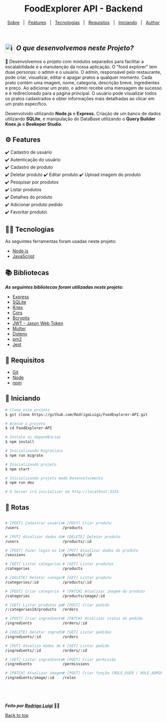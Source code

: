 # <h1 id="top" align="center">Food**Explorer** API - Backend</h1>

<p align="center">
  <a href="#sobre">Sobre</a> &#xa0; | &#xa0;
  <a href="#gear-features">Features</a> &#xa0; | &#xa0;
  <a href="#-tecnologias">Tecnologias</a> &#xa0; | &#xa0;
  <a href="#-requisitos">Requisitos</a> &#xa0; | &#xa0;
  <a href="#checkered_flag-iniciando">Iniciando</a> &#xa0; | &#xa0;
  <a href="https://github.com/RodrigoLuigi" target="_blank">Author</a>
</p>

<br>

## <img id="sobre" src="https://imgur.com/VhTBbHg.png" alt="imagem de um notebook" align="center" width="30px"> _**O que desenvolvemos neste Projeto?**_

📌 Desenvolvemos o projeto com módulos separados para facilitar a escalabilidade e a manutenção da nossa aplicação.
O "food explorer" tem duas personas: o admin e o usuário. O admin, responsável pelo restaurante, pode criar,
visualizar, editar e apagar pratos a qualquer momento. Cada prato contém uma imagem, nome, categoria, descrição breve, ingredientes e preço. Ao adicionar um prato, o admin recebe uma mensagem de sucesso e é redirecionado para a página principal. O usuário pode visualizar todos os pratos cadastrados e obter informações mais detalhadas ao clicar em um prato específico.

Desenvolvido utilizando **Node.js** e **Express.** Criação de um banco de dados utilizando **SQLite**, e manipulação do DataBase utilizando o **Query Builder Knex.js** e **Beekeper Studio**.

## :gear: Features

:heavy_check_mark: Cadastro de usuário\
:heavy_check_mark: Autenticação do usuário\
:heavy_check_mark: Cadastro de produto\
:heavy_check_mark: Deletar produto
:heavy_check_mark: Editar produto
:heavy_check_mark: Upload imagem do produto\
:heavy_check_mark: Pesquisar por produtos\
:heavy_check_mark: Listar produtos\
:heavy_check_mark: Detalhes do produto\
:heavy_check_mark: Adicionar produto pedido\
:heavy_check_mark: Favoritar produto\

## 👨‍💻 Tecnologias

As seguintes ferramentas foram usadas neste projeto:

- [Node.js](https://nodejs.org/en/)
- [JavaScript](https://www.w3schools.com/js/default.asp)

## :books: Bibliotecas

_**As seguintes bibliotecas foram utilizadas neste projeto:**_

- [Express](https://expressjs.com/pt-br/)
- [SQLite](https://www.sqlite.org/docs.html)
- [Knex](https://knexjs.org/)
- [Cors](https://developer.mozilla.org/pt-BR/docs/Web/HTTP/CORS)
- [Bcryptjs](https://www.npmjs.com/package/bcrypt)
- [JWT - Jason Web Token](https://jwt.io/introduction)
- [Multer](https://www.npmjs.com/package/multer)
- [Dotenv](https://www.npmjs.com/package/dotenv)
- [pm2](https://pm2.keymetrics.io/docs/usage/quick-start/)
- [Jest](https://jestjs.io/pt-BR/)

## 📝 Requisitos

- [Git](https://git-scm.com)
- [Node](https://nodejs.org/en/)
- [npm](https://www.npmjs.com/)

## :checkered_flag: Iniciando

```bash
# Clone este projeto
$ git clone https://github.com/RodrigoLuigi/FoodExplorer-API.git

# Acesse o projeto
$ cd FoodExplorer-API

# Instale as dependências
$ npm install

# Inicializando Migrations
$ npm run migrate

# Inicializando projeto
$ npm start

# Inicializando projeto modo Desenvolvimento
$ npm run dev

# O Server irá inicializar em http://localhost:3333
```

## 🔗 Rotas

<div style="display: flex">

```bash
# [POST] Cadastrar usuário
/users

# [PUT] Atualizar dados do usuário
/users

# [POST] Fazer login ou Iniciar sessão
/sessions

# [GET] Listar categorias de produto
/categories

# [DELETE] Deletar categoria
/categories/:id

# [POST] Criar categoria
/categories

# [GET] Listar produtos pela categoria
/:categoriesId/products

# [POST] Criar ingrediente
/ingredients

# [DELETE] Deletar ingrediente
/ingredients/:id

# [PUT] Atualiza dados do ingrediente
/ingredients/:id

# [GET] Listar ingredientes
/ingredients

# [PATCH] Atualizar imagem do ingrediente
/ingredients/image/:id



```

```bash
# [POST] Criar produto
/products

# [DELETE] Deletar produto
/products/:id

# [PUT] Atualizar dados do produto
/products/:id

# [GET] Listar produtos
/products

# [GET] Listar produto
/products/:id

# [PATCH] Atualizar imagem do produto
/products/image/:id

# [POST] Criar pedido
/orders

# [PATCH] Atualizar status do pedido
/orders/:id

# [GET] Listar pedidos
/orders

# [GET] Listar pedido
/orders/:id

# [POST] Criar permissão
/permissions

# [POST] Criar função (ROLE_USER / ROLE_ADMIN) para atribuir ao usuário
/roles
```

</div>

&#xa0;

_**Feito por <a href="https://github.com/RodrigoLuigi" target="_blank">Rodrigo Luigi</a>**_ 👨‍🚀

<a href="#top">Back to top</a>
